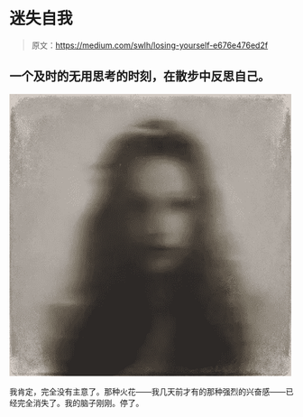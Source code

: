 # 迷失自我

> 原文：<https://medium.com/swlh/losing-yourself-e676e476ed2f>

## 一个及时的无用思考的时刻，在散步中反思自己。

![](img/546b824f349540f6c6ab8ee12d088e86.png)

我肯定，完全没有主意了。那种火花——我几天前才有的那种强烈的兴奋感——已经完全消失了。我的脑子刚刚。停了。
